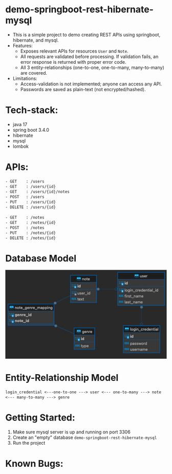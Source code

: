 # demo-springboot-rest-hibernate-mysql

- This is a simple project to demo creating REST APIs using springboot, hibernate, and mysql.
- Features:
    - Exposes relevant APIs for resources `User` and `Note`.
    - All requests are validated before processing. If validation fails, an error response is returned with proper error
      code.
    - All 3 entity-relationships (one-to-one, one-to-many, many-to-many) are covered.
- Limitations:
    - Access-validation is not implemented; anyone can access any API.
    - Passwords are saved as plain-text (not encrypted/hashed).

# Tech-stack:

- java 17
- spring boot 3.4.0
- hibernate
- mysql
- lombok

# APIs:

```
- GET    : /users
- GET    : /users/{id}
- GET    : /users/{id}/notes
- POST   : /users
- PUT    : /users/{id}
- DELETE : /users/{id}

- GET    : /notes
- GET    : /notes/{id}
- POST   : /notes 
- PUT    : /notes/{id}
- DELETE : /notes/{id} 
```

# Database Model

<img title="a title" alt="Alt text" src="docs/er.png">

# Entity-Relationship Model

```
login_credential <---one-to-one ---> user <--- one-to-many ---> note <--- many-to-many ---> genre                                                 
```

# Getting Started:

1. Make sure mysql server is up and running on port 3306
2. Create an "empty" database `demo-springboot-rest-hibernate-mysql`
3. Run the project

# Known Bugs:
